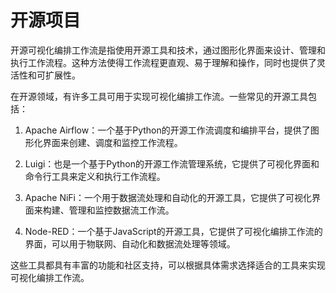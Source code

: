 # 开源项目

开源可视化编排工作流是指使用开源工具和技术，通过图形化界面来设计、管理和执行工作流程。这种方法使得工作流程更直观、易于理解和操作，同时也提供了灵活性和可扩展性。



在开源领域，有许多工具可用于实现可视化编排工作流。一些常见的开源工具包括：

1. Apache Airflow：一个基于Python的开源工作流调度和编排平台，提供了图形化界面来创建、调度和监控工作流程。

2. Luigi：也是一个基于Python的开源工作流管理系统，它提供了可视化界面和命令行工具来定义和执行工作流程。

3. Apache NiFi：一个用于数据流处理和自动化的开源工具，它提供了可视化界面来构建、管理和监控数据流工作流。

4. Node-RED：一个基于JavaScript的开源工具，它提供了可视化编排工作流的界面，可以用于物联网、自动化和数据流处理等领域。

这些工具都具有丰富的功能和社区支持，可以根据具体需求选择适合的工具来实现可视化编排工作流。